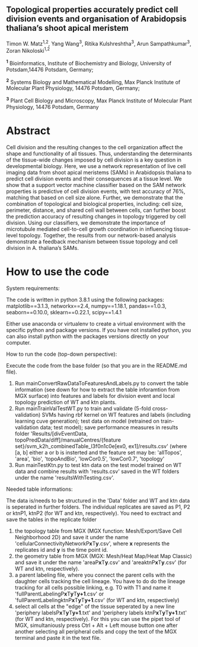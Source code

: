 ## Topological properties accurately predict cell division events and organisation of Arabidopsis thaliana’s shoot apical meristem
Timon W. Matz<sup>1,2</sup>, Yang Wang<sup>3</sup>, Ritika Kulshreshtha<sup>3</sup>, Arun Sampathkumar<sup>3</sup>, Zoran Nikoloski<sup>1,2</sup>

<sup>**1**</sup> Bioinformatics, Institute of Biochemistry and Biology, University of Potsdam,14476 Potsdam, Germany;

<sup>**2**</sup> Systems Biology and Mathematical Modelling, Max Planck Institute of Molecular Plant Physiology, 14476 Potsdam, Germany;

<sup>**3**</sup> Plant Cell Biology and Microscopy, Max Planck Institute of Molecular Plant Physiology, 14476 Potsdam, Germany
# Abstract
Cell division and the resulting changes to the cell organization affect the shape and functionality of all tissues. Thus, understanding the determinants of the tissue-wide changes imposed by cell division is a key question in developmental biology. Here, we use a network representation of live cell imaging data from shoot apical meristems (SAMs) in Arabidopsis thaliana to predict cell division events and their consequences at a tissue level. We show that a support vector machine classifier based on the SAM network properties is predictive of cell division events, with test accuracy of 76%, matching that based on cell size alone. Further, we demonstrate that the combination of topological and biological properties, including: cell size, perimeter, distance, and shared cell wall between cells, can further boost the prediction accuracy of resulting changes in topology triggered by cell division. Using our classifiers, we demonstrate the importance of microtubule mediated cell-to-cell growth coordination in influencing tissue-level topology. Together, the results from our network-based analysis demonstrate a feedback mechanism between tissue topology and cell division in A. thaliana’s SAMs.

# How to use the code
System requirements:

The code is written in python 3.8.1 using the following packages: matplotlib==3.1.3, networkx==2.4, numpy==1.18.1, pandas==1.0.3, seaborn==0.10.0, sklearn==0.22.1, scipy==1.4.1

Either use anaconda or virtualenv to create a virtual environment with the specific python and package versions.
If you have not installed python, you can also install python with the packages versions directly on your computer.

How to run the code (top-down perspective):

Execute the code from the base folder (so that you are in the README.md file).
1. Run mainConvertRawDataToFeaturesAndLabels.py to convert the table information (see down for how to extract the table inforamtion from MGX surface) into features and labels for division event and local topology prediction of WT and ktn plants.
2. Run mainTrainValTestWT.py to train and validate (5-fold cross-validation) SVMs having rbf kernel on WT features and labels (including learning cuve generation); test data on model (retrained on train-validation data; test model); save performance measures in results folder 'Results/\[divEventData, topoPredData/diff\]/manualCentres/{feature set}/svm_k2h_combinedTable_l3f0n1c0e\[ex0, ex1\]/results.csv' (where \[a, b\] either a or b is insterted and the feature set may be: 'allTopos', 'area', 'bio', 'topoAndBio', 'lowCor0.5', 'lowCor0.7', 'topology'
3. Run mainTestKtn.py to test ktn data on the test model trained on WT data and combine results with 'results.csv' saved in the WT folders under the name 'resultsWithTesting.csv'.

Needed table informations:

The data is/needs to be structured in the 'Data' folder and WT and ktn data is seperated in further folders. The individual replicates are saved as P1, P2 or ktnP1, ktnP2 (for WT and ktn, respectively).
You need to exctract and save the tables in the replicate folder
1. the topology table from MGX (MGX function: Mesh/Export/Save Cell Neighborhood 2D) and save it under the name 'cellularConnectivityNetworkP**x**T**y**.csv', where **x** represents the replicates id and **y** is the time point id.
2. the geometry table from MGX (MGX: Mesh/Heat Map/Heat Map Classic) and save it under the name 'areaP**x**T**y**.csv' and 'areaktnP**x**T**y**.csv' (for WT and ktn, respectively).
3. a parent labeling file, where you connect the parent cells with the daughter cells tracking the cell lineage. You have to do do the lineage tracking for all cells possible linking, e.g. T0 with T1 and name it 'fullParentLabelingP**x**T**y**T**y+1**.csv' or 'fullParentLabelingktnP**x**T**y**T**y+1**.csv' (for WT and ktn, respectively)
4. select all cells at the "edge" of the tissue seperated by a new line 'periphery labelsP**x**T**y**T**y+1**.txt' and 'periphery labels ktnP**x**T**y**T**y+1**.txt' (for WT and ktn, respectively). For this you can use the pipet tool of MGX, simultaniously press Ctrl + Alt + Left mouse button one after another selecting all peripheral cells and copy the text of the MGX terminal and paste it in the text file.

